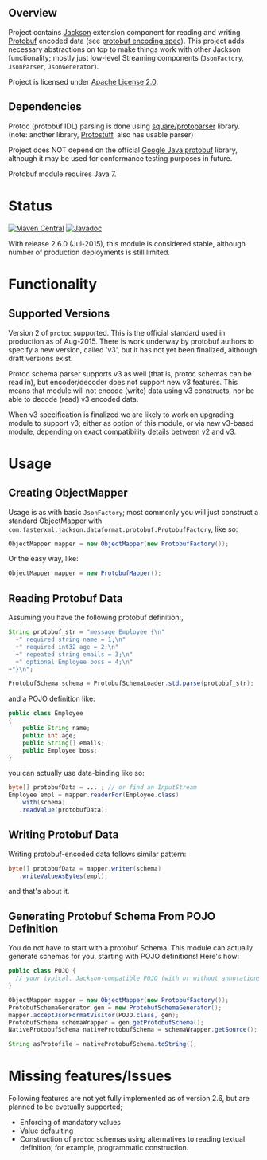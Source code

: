 ## Overview

Project contains [Jackson](../../../jackson) extension component
for reading and writing [Protobuf](http://code.google.com/p/protobuf/) encoded data (see
[protobuf encoding spec](https://developers.google.com/protocol-buffers/docs/encoding)).
This project adds necessary abstractions on top to make things work with other Jackson functionality;
mostly just low-level Streaming components (`JsonFactory`, `JsonParser`, `JsonGenerator`).

Project is licensed under [Apache License 2.0](http://www.apache.org/licenses/LICENSE-2.0.txt).

## Dependencies

Protoc (protobuf IDL) parsing is done using [square/protoparser](https://github.com/square/protoparser) library.
(note: another library, [Protostuff](http://code.google.com/p/protostuff/), also has usable parser)

Project does NOT depend on the official [Google Java protobuf](https://github.com/google/protobuf) library, although
it may be used for conformance testing purposes in future.

Protobuf module requires Java 7.

# Status

[![Maven Central](https://maven-badges.herokuapp.com/maven-central/com.fasterxml.jackson.dataformat/jackson-dataformat-protobuf/badge.svg)](https://maven-badges.herokuapp.com/maven-central/com.fasterxml.jackson.dataformat/jackson-dataformat-protobuf/)
[![Javadoc](https://javadoc-emblem.rhcloud.com/doc/com.fasterxml.jackson.dataformat/jackson-dataformat-protobuf/badge.svg)](http://www.javadoc.io/doc/com.fasterxml.jackson.dataformat/jackson-dataformat-protobuf)

With release 2.6.0 (Jul-2015), this module is considered stable, although number of production deployments is still limited.

# Functionality

## Supported Versions

Version 2 of `protoc` supported. This is the official standard used in production as of Aug-2015.
There is work underway by protobuf authors to specify a new version, called 'v3', but it has
not yet been finalized, although draft versions exist.

Protoc schema parser supports v3 as well (that is, protoc schemas
can be read in), but encoder/decoder does not support new v3 features.
This means that module will not encode (write) data using v3 constructs, nor be able to decode (read)
v3 encoded data.

When v3 specification is finalized we are likely to work on upgrading module to support v3; either
as option of this module, or via new v3-based module, depending on exact compatibility details
between v2 and v3.

# Usage

## Creating ObjectMapper
Usage is as with basic ```JsonFactory```; most commonly you will just construct a standard ObjectMapper with ```com.fasterxml.jackson.dataformat.protobuf.ProtobufFactory```, like so:
```java
ObjectMapper mapper = new ObjectMapper(new ProtobufFactory());
```
Or the easy way, like:
```java
ObjectMapper mapper = new ProtobufMapper();
```

## Reading Protobuf Data

Assuming you have the following protobuf definition:,
```java
String protobuf_str = "message Employee {\n"
  +" required string name = 1;\n"
  +" required int32 age = 2;\n"
  +" repeated string emails = 3;\n"
  +" optional Employee boss = 4;\n"
+"}\n";

ProtobufSchema schema = ProtobufSchemaLoader.std.parse(protobuf_str);
```
and a POJO definition like:
```java
public class Employee
{
    public String name;
    public int age;
    public String[] emails;
    public Employee boss;
}
```
you can actually use data-binding like so:
```java
byte[] protobufData = ... ; // or find an InputStream
Employee empl = mapper.readerFor(Employee.class)
   .with(schema)
   .readValue(protobufData);
```

## Writing Protobuf Data

Writing protobuf-encoded data follows similar pattern:
```java
byte[] protobufData = mapper.writer(schema)
   .writeValueAsBytes(empl);
```
and that's about it.

## Generating Protobuf Schema From POJO Definition
You do not have to start with a protobuf Schema. This module can actually generate schemas for you, starting with POJO definitions! Here's how:
```java
public class POJO {
  // your typical, Jackson-compatible POJO (with or without annotations)
}

ObjectMapper mapper = new ObjectMapper(new ProtobufFactory());
ProtobufSchemaGenerator gen = new ProtobufSchemaGenerator();
mapper.acceptJsonFormatVisitor(POJO.class, gen);
ProtobufSchema schemaWrapper = gen.getProtobufSchema();
NativeProtobufSchema nativeProtobufSchema = schemaWrapper.getSource();

String asProtofile = nativeProtobufSchema.toString();
```

# Missing features/Issues

Following features are not yet fully implemented as of version 2.6, but are planned to be evetually supported;

* Enforcing of mandatory values
* Value defaulting
* Construction of `protoc` schemas using alternatives to reading textual definition; for example, programmatic construction.

